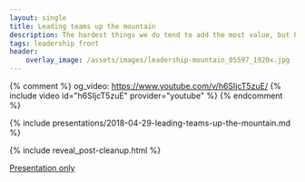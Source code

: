 ```yaml
---
layout: single
title: Leading teams up the mountain
description: The hardest things we do tend to add the most value, but how can leaders help teams do the hard thing when it's just so much easier not to.
tags: leadership front
header:
    overlay_image: /assets/images/leadership-mountain_05597_1920x.jpg
---
```

{% comment %}
    og_video: https://www.youtube.com/v/h6SIjcT5zuE/
{% include video id="h6SIjcT5zuE" provider="youtube" %}
{% endcomment %}

{% include presentations/2018-04-29-leading-teams-up-the-mountain.md %}

{% include reveal_post-cleanup.html %}

[Presentation only](reveal/)
